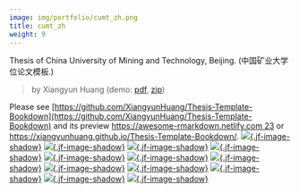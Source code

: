 ```yaml
---
image: img/portfolio/cumt_zh.png
title: cumt_zh
weight: 9
---
```


Thesis of China University of Mining and Technology, Beijing. (中国矿业大学位论文模板.)

> by Xiangyun Huang (demo: [pdf](https://github.com/pzhaonet/bookdownplus/raw/master/upload/cumt_zh/showcase/cumt.pdf), [zip](https://github.com/pzhaonet/bookdownplus/raw/master/upload/cumt_zh/demo.zip))

<!--more-->

Please see [https://github.com/XiangyunHuang/Thesis-Template-Bookdown](https://github.com/XiangyunHuang/Thesis-Template-Bookdown) and its preview [https://awesome-rmarkdown.netlify.com 23](https://awesome-rmarkdown.netlify.com/) or <https://xiangyunhuang.github.io/Thesis-Template-Bookdown/>.
[![](https://github.com/pzhaonet/bookdownplus/raw/master/upload/cumt_zh/showcase/cumt1.png){.jf-image-shadow}](https://github.com/pzhaonet/bookdownplus/raw/master/upload/cumt_zh/showcase/cumt1.png)
[![](https://github.com/pzhaonet/bookdownplus/raw/master/upload/cumt_zh/showcase/cumt11.png){.jf-image-shadow}](https://github.com/pzhaonet/bookdownplus/raw/master/upload/cumt_zh/showcase/cumt11.png)
[![](https://github.com/pzhaonet/bookdownplus/raw/master/upload/cumt_zh/showcase/cumt13.png){.jf-image-shadow}](https://github.com/pzhaonet/bookdownplus/raw/master/upload/cumt_zh/showcase/cumt13.png)
[![](https://github.com/pzhaonet/bookdownplus/raw/master/upload/cumt_zh/showcase/cumt15.png){.jf-image-shadow}](https://github.com/pzhaonet/bookdownplus/raw/master/upload/cumt_zh/showcase/cumt15.png)
[![](https://github.com/pzhaonet/bookdownplus/raw/master/upload/cumt_zh/showcase/cumt17.png){.jf-image-shadow}](https://github.com/pzhaonet/bookdownplus/raw/master/upload/cumt_zh/showcase/cumt17.png)
[![](https://github.com/pzhaonet/bookdownplus/raw/master/upload/cumt_zh/showcase/cumt3.png){.jf-image-shadow}](https://github.com/pzhaonet/bookdownplus/raw/master/upload/cumt_zh/showcase/cumt3.png)
[![](https://github.com/pzhaonet/bookdownplus/raw/master/upload/cumt_zh/showcase/cumt5.png){.jf-image-shadow}](https://github.com/pzhaonet/bookdownplus/raw/master/upload/cumt_zh/showcase/cumt5.png)
[![](https://github.com/pzhaonet/bookdownplus/raw/master/upload/cumt_zh/showcase/cumt67.png){.jf-image-shadow}](https://github.com/pzhaonet/bookdownplus/raw/master/upload/cumt_zh/showcase/cumt67.png)
[![](https://github.com/pzhaonet/bookdownplus/raw/master/upload/cumt_zh/showcase/cumt7.png){.jf-image-shadow}](https://github.com/pzhaonet/bookdownplus/raw/master/upload/cumt_zh/showcase/cumt7.png)
[![](https://github.com/pzhaonet/bookdownplus/raw/master/upload/cumt_zh/showcase/cumt71.png){.jf-image-shadow}](https://github.com/pzhaonet/bookdownplus/raw/master/upload/cumt_zh/showcase/cumt71.png)
[![](https://github.com/pzhaonet/bookdownplus/raw/master/upload/cumt_zh/showcase/cumt73.png){.jf-image-shadow}](https://github.com/pzhaonet/bookdownplus/raw/master/upload/cumt_zh/showcase/cumt73.png)
[![](https://github.com/pzhaonet/bookdownplus/raw/master/upload/cumt_zh/showcase/cumt9.png){.jf-image-shadow}](https://github.com/pzhaonet/bookdownplus/raw/master/upload/cumt_zh/showcase/cumt9.png)

